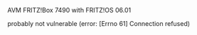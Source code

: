AVM FRITZ!Box 7490 with FRITZ!OS 06.01

probably not vulnerable (error: [Errno 61] Connection refused)
